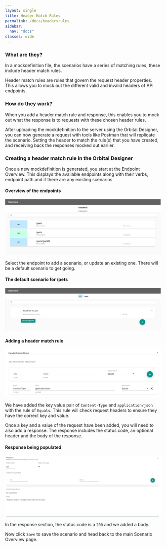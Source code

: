 ```yaml
---
layout: single
title: Header Match Rules
permalink: /docs/headersrules
sidebar:
  nav: "docs"
classes: wide
---
```


### What are they?

In a mockdefinition file, the scenarios have a series of matching rules, these include header match rules.

Header match rules are rules that govern the request header properties. This allows you to mock out the different
valid and invalid headers of API endpoints.

### How do they work?

When you add a header match rule and response, this enables you to mock out what the response is to requests with
these chosen header rules.

After uploading the mockdefinition to the server using the Orbital Designer, you can now generate a request with
tools like Postman that will replicate the scenario. Setting the header to match the rule(s) that you have created,
and receiving back the responses mocked out earlier.

### Creating a header match rule in the Orbital Designer

Once a new mockdefinition is generated, you start at the Endpoint Overview. This displays the available endpoints
along with their verbs, endpoint path and if there are any existing scenarios.

#### Overview of the endpoints

![Endpoint Overview](../../../assets/images/orbital-ui/endpointoverview.png)

Select the endpoint to add a scenario, or update an existing one. There will be a default scenario to get going.

#### The default scenario for /pets

![Scenario Overview](../../../assets/images/orbital-ui/scenariooverview.png)

#### Adding a header match rule

![Header Request Match - Request](../../../assets/images/request-match-rules/addingheadermatchrule.png)

We have added the key value pair of `Content-Type` and `application/json` with the rule of `Equals`. This
rule will check request headers to ensure they have the correct key and value.

Once a key and a value of the request have been added, you will need to also add a response. The response includes
the status code, an optional header and the body of the response.

#### Response being populated

![Header Request Match - Response](../../../assets/images/request-match-rules/addingheadermatchruleresponse.png)

In the response section, the status code is a `200` and we added a body.

Now click `Save` to save the scenario and head back to the main Scenario Overview page.
